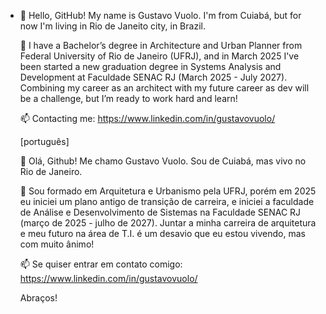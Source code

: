- 👋 Hello, GitHub!
  My name is Gustavo Vuolo. I'm from Cuiabá, but for now I'm living in Rio de Janeito city, in Brazil.
  
  🔭 I have a Bachelor’s degree in Architecture and Urban Planner from Federal University of Rio de Janeiro (UFRJ), and in March 2025 I've been started a new graduation degree in Systems Analysis and Development at Faculdade SENAC RJ (March 2025 - July 2027).  
  Combining my career as an architect with my future career as dev will be a challenge, but I’m ready to work hard and learn!

  📫 Contacting me:
  https://www.linkedin.com/in/gustavovuolo/

  [português]

  👋 Olá, Github!
  Me chamo Gustavo Vuolo. Sou de Cuiabá, mas vivo no Rio de Janeiro.

  🔭 Sou formado em Arquitetura e Urbanismo pela UFRJ, porém em 2025 eu iniciei um plano antigo de transição de carreira, e iniciei a faculdade de Análise e Desenvolvimento de Sistemas na Faculdade SENAC RJ (março de 2025 - julho de 2027).
  Juntar a minha carreira de arquitetura e meu futuro na área de T.I. é um desavio que eu estou vivendo, mas com muito ânimo!

  📫 Se quiser entrar em contato comigo:
  https://www.linkedin.com/in/gustavovuolo/

  Abraços!

<!---
gvuoloo/gvuoloo is a ✨ special ✨ repository because its `README.md` (this file) appears on your GitHub profile.
You can click the Preview link to take a look at your changes.
--->
